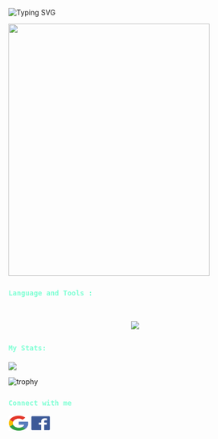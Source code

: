![Typing SVG](https://readme-typing-svg.demolab.com?font=Fira+Code&pause=1000&color=7FFFD4&center=true&vCenter=true&random=false&width=600&lines=Hello%2C+My+name+is+Zaw+Min+Khant;I+am+fullstack+developer+from+Myanmar%2C+Mandalay)
<!--
**ZawMinKhantOrLeon/ZawMinKhantOrLeon** is a ✨ _special_ ✨ repository because its `README.md` (this file) appears on your GitHub profile.
 Here are some ideas to get you started:
 Here are some ideas to get you started:

- 🔭 I’m currently working on ...
- 🌱 I’m currently learning ...
- 👯 I’m looking to collaborate on ...
- 🤔 I’m looking for help with ...
- 💬 Ask me about ...
- 📫 How to reach me: ...
- 😄 Pronouns: ...
- ⚡ Fun fact: ...
-->

<div style="display:flex">

<img src="https://miro.medium.com/v2/resize:fit:1092/1*nzki1nugukWHcLczLtVtIw.png" width="400" height="500" />


</div>



<p>
  <h3 align="left"><code style="color : aquamarine">Language and Tools : </code></h3>
 <br>
  <p align="center">
  <a href="https://skillicons.dev">
    <img src="https://skillicons.dev/icons?i=java,spring,php,laravel,javascript,nodejs,css,react,tailwind,bootstrap,mongodb,mysql,linux,git,docker,vscode" />
  </a>
</p>

<p></p>

 
 <h3 align="left"><code style="color : aquamarine">My Stats: </code></h3>

<img height=200 align="center" src="https://github-readme-stats.vercel.app/api?username=ZawMinKhantOrLeon&show_icons=true&theme=nightowl" />

![trophy](https://github-profile-trophy.vercel.app/?username=ZawMinKhantOrLeon&column=4&margin-w=15&margin-h=15&theme=monokai)








<p></p>


<h3 align="left" ><code style="color : aquamarine">Connect with me</code></h3>

<p align="left">
<a href="your link" target="blank"><img align="center" src="https://github.com/devicons/devicon/blob/master/icons/google/google-original.svg" alt="" height="30" width="40" /></a>
<a href="your link" target="blank"><img align="center" src="https://github.com/devicons/devicon/blob/master/icons/facebook/facebook-plain.svg" alt="" height="30" width="40" /></a>
</p>
